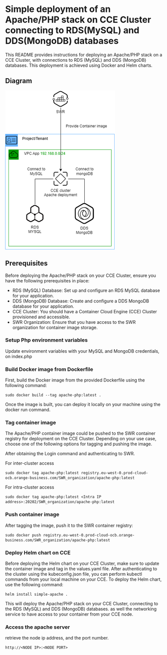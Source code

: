 # Simple deployment of an Apache/PHP stack on CCE Cluster connecting to RDS(MySQL) and DDS(MongoDB) databases
This README provides instructions for deploying an Apache/PHP stack on a CCE Cluster, with connections to RDS (MySQL) and DDS (MongoDB) databases. This deployment is achieved using Docker and Helm charts.

## Diagram
![Alt text](https://github.com/flyflyinit/cce-rds-dds/blob/main/apache-cce-dds-rds.png)

## Prerequisites
Before deploying the Apache/PHP stack on your CCE Cluster, ensure you have the following prerequisites in place:

- RDS (MySQL) Database: Set up and configure an RDS MySQL database for your application.
- DDS (MongoDB) Database: Create and configure a DDS MongoDB database for your application.
- CCE Cluster: You should have a Container Cloud Engine (CCE) Cluster provisioned and accessible.
- SWR Organization: Ensure that you have access to the SWR organization for container image storage.

### Setup Php environment variables
Update environment variables with your MySQL and MongoDB credentials, on index.php

### Build Docker image from Dockerfile

First, build the Docker image from the provided Dockerfile using the following command:

```
sudo docker build --tag apache-php:latest .
```

Once the image is built, you can deploy it locally on your machine using the docker run command.

### Tag container image
The Apache/PHP container image could be pushed to the SWR container registry for deployment on the CCE Cluster. Depending on your use case, choose one of the following options for tagging and pushing the image.

After obtaining the Login command and authenticating to SWR.

For inter-cluster access
```
sudo docker tag apache-php:latest registry.eu-west-0.prod-cloud-ocb.orange-business.com/SWR_organization/apache-php:latest
```

For intra-cluster access
```
sudo docker tag apache-php:latest <Intra IP address>:20202/SWR_organization/apache-php:latest
```

### Push container image
After tagging the image, push it to the SWR container registry:

```
sudo docker push registry.eu-west-0.prod-cloud-ocb.orange-business.com/SWR_organization/apache-php:latest
```

### Deploy Helm chart on CCE
Before deploying the Helm chart on your CCE Cluster, make sure to update the container image and tag in the values.yaml file.
After authenticating to the cluster using the kubeconfig.json file, you can perform kubectl commands from your local machine on your CCE. To deploy the Helm chart, use the following command:

```
helm install simple-apache .
```

This will deploy the Apache/PHP stack on your CCE Cluster, connecting to the RDS (MySQL) and DDS (MongoDB) databases. as well the networking service to have access to your container from your CCE node.

### Access the apache server
retrieve the node ip address, and the port number.
```
http://<NODE IP>:<NODE PORT>
```

